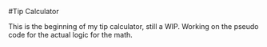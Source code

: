 #Tip Calculator

This is the beginning of my tip calculator, still a WIP. Working on the pseudo code for the actual logic for the math.
